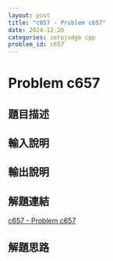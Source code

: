```yaml
---
layout: post
title: "c657 - Problem c657"
date: 2024-12-20
categories: zerojudge cpp
problem_id: c657
---
```


# Problem c657

## 題目描述



## 輸入說明



## 輸出說明



## 解題連結

[c657 - Problem c657](https://zerojudge.tw/ShowProblem?problemid=c657)

## 解題思路

